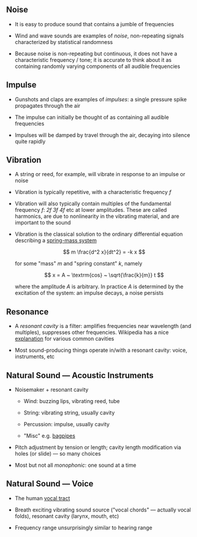 ## Noise

* It is easy to produce sound that contains a jumble of
  frequencies

* Wind and wave sounds are examples of *noise*,
  non-repeating signals characterized by statistical
  randomness

* Because noise is non-repeating but continuous, it does not
  have a characteristic frequency / tone; it is accurate to
  think about it as containing randomly varying components
  of all audible frequencies

## Impulse

* Gunshots and claps are examples of *impulses*: a single
  pressure spike propagates through the air

* The impulse can initially be thought of as containing
  all audible frequencies

* Impulses will be damped by travel through the air,
  decaying into silence quite rapidly

## Vibration

* A string or reed, for example, will vibrate in response to
  an impulse or noise

* Vibration is typically repetitive, with a characteristic
  frequency *f*

* Vibration will also typically contain multiples of the
  fundamental frequency *f*: *2f* *3f* *4f* etc at lower
  amplitudes. These are called harmonics, are due to
  nonlinearity in the vibrating material, and are important
  to the sound

* Vibration is the classical solution to the ordinary
  differential equation describing a
  [spring-mass system](https://en.wikipedia.org/wiki/Harmonic_oscillator#Spring/mass_system)

  $$ m \frac{d^2 x}{dt^2} = -k x $$

  for some "mass" *m* and "spring constant" *k*, namely

  $$ x = A ~ \textrm{cos} ~ \sqrt{\frac{k}{m}} t $$

  where the amplitude *A* is arbitrary. In practice *A* is
  determined by the excitation of the system: an impulse
  decays, a noise persists

## Resonance

* A *resonant cavity* is a filter: amplifies frequencies
  near wavelength (and multiples), suppresses other
  frequencies. Wikipedia has a nice
  [explanation](https://en.wikipedia.org/wiki/Acoustic_resonance)
  for various common cavities

* Most sound-producing things operate in/with a resonant cavity:
  voice, instruments, etc

## Natural Sound — Acoustic Instruments

* Noisemaker + resonant cavity

    * Wind: buzzing lips, vibrating reed, tube

    * String: vibrating string, usually cavity

    * Percussion: impulse, usually cavity

    * "Misc" e.g. [bagpipes](https://youtu.be/vqyvZHnJh8k?t=39)

* Pitch adjustment by tension or length; cavity length
  modification via holes (or slide) — so many choices

* Most but not all *monophonic*: one sound at a time

## Natural Sound — Voice

* The human
  [vocal tract](https://www.voicescienceworks.org/vocal-tract.html)

* Breath exciting vibrating sound source ("vocal chords" —
  actually vocal folds), resonant cavity (larynx, mouth,
  etc)

* Frequency range unsurprisingly similar to hearing range


